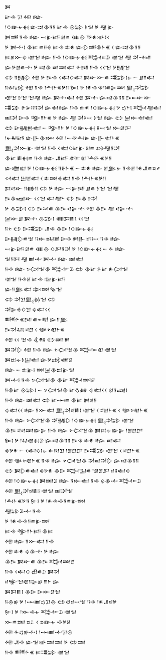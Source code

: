 <div class='block'>
<div class='line'>𒀉</div>
<div class='line'>𒄿𒈾 𒋛 𒅇 𒈗</div>
<div class='line'>𒁹𒄭𒅔𒉡𒈬 𒇽𒀕𒆠𒀀𒀀 𒄿𒈾 𒊮𒁉 𒊩𒈠 𒃻 𒆷 𒉌</div>
<div class='line'>𒀉𒌁 𒀀𒈾 𒈗 𒁁𒉌𒅀 𒇻𒌑 𒈪𒁲 𒁹𒃻𒀭𒀝𒋙𒌋</div>
<div class='line'>𒃻 𒀉𒋾𒋙 𒆠𒄿 𒌑𒍝𒀪 𒄿𒈾 𒉺𒀭 𒇽𒁷𒌁𒆠𒈨𒌍 𒌋 𒇽𒀕𒆠𒀀𒀀</div>
<div class='line'>𒄿𒁳𒁍𒌒 𒌝𒈠 𒈗 𒀀𒈾 𒁹𒄭𒅔𒉡𒈬 𒅋𒋰𒊒 𒌝𒈠 𒆷 𒋫𒁄𒈛</div>
<div class='line'>𒇽𒃻𒌆𒌑𒋾 𒃻 𒀕𒆠 𒀜𒌅𒅗 𒅆𒅀 𒀀𒈾 𒌋𒌋𒈠 𒃻𒉆𒈠</div>
<div class='line'>𒌌 𒀀𒉆𒁷 𒅇 𒃻 𒄿𒈾 𒌋𒅗𒄭𒅗 𒀉𒁍𒁍𒌑 𒃮𒁉𒋙𒉡 𒀸 𒋗𒈫𒅗</div>
<div class='line'>𒀀𒊕𒃶 𒅇 𒀀𒈾 𒁹𒋀𒈨𒌍𒃻𒀀 𒌉𒋙 𒃻 𒁹𒀭𒈾𒈾𒀀𒌑𒉌𒇷 𒅅𒋫𒁉</div>
<div class='line'>𒌝𒈠 𒊩𒈠 𒈠𒆷 𒈗 𒀉𒋾𒅗 𒅇 𒀉𒋾 𒇽𒀕𒆠𒀀𒀀 𒄿𒋰𒁍𒁍</div>
<div class='line'>𒃮𒁉 𒉿𒅕𒍝𒀀𒋫 𒇽𒊕𒈗 𒀀𒈾 𒉺𒀭 𒁹𒄭𒅔𒉡𒈬 𒃻 𒌓𒈨𒋙 𒅋𒆷𒅗</div>
<div class='line'>𒀜𒋫 𒄿𒈾 𒄊𒈫𒈨𒌍 𒃻 𒈗 𒆷 𒋫𒂟𒁁 𒊩𒈠 𒈗 𒌌 𒅁𒁍𒊕𒅗</div>
<div class='line'>𒌌 𒄿𒉆𒁖𒅗 𒀸 𒄊𒈫𒈨 𒃻 𒁹𒄭𒅔𒉡𒈬 𒍝𒁁𒈠 𒁍𒇻𒂅</div>
<div class='line'>𒁹𒉡𒊑𒅀 𒇽𒃲𒆠𒈲 𒅇 𒁹𒀸𒋩𒋀𒅕 𒇽𒃲𒊕𒈨𒌍</div>
<div class='line'>𒅅𒋫𒁍𒉌 𒌝𒈠 𒀀𒈾 𒌋𒅗𒄭𒄿𒉌 𒇻𒌑 𒋳𒆷𒀀𒋫</div>
<div class='line'>𒆠𒄿 𒀾𒈬𒌑 𒀀𒈾 𒈗 𒂗𒅀 𒀠𒋰𒊏 𒁹𒋀𒈨𒌍𒃻𒀀</div>
<div class='line'>𒇽𒁾𒊬 𒃻 𒁹𒄭𒅔𒉡𒈬 𒀀𒄩𒈨𒌍 𒀸 𒉺𒀭 𒈗 𒇻𒆥𒉡 𒀀𒈾𒆪 𒁹𒀭𒂗𒌑𒊺𒍦</div>
<div class='line'>𒀴𒅗 𒌨𒆪𒅗 𒌋 𒉺𒇷𒄴𒅗 𒀀𒈾 𒁹𒋀𒈨𒌍𒃻𒀀</div>
<div class='line'>𒁕𒁀𒁍 𒀀𒂵𒀀 𒌌 𒃻 𒈗 𒁁𒉌𒅀 𒋗𒌑 𒊩𒈠 𒈠𒆷</div>
<div class='line'>𒄿𒆠𒍢𒁍 𒌋𒌋𒈠 𒅗𒆷𒈨 𒌌 𒄿𒁲 𒊩𒋫</div>
<div class='line'>𒃻 𒊮𒁉𒋙 𒌌 𒄿𒁺𒌑 𒆠𒄿 𒁀𒉌𒋾 𒅇 𒆠𒄿 𒆷 𒁀𒉌𒋾</div>
<div class='line'>𒅁𒁍𒋗 𒀉𒋾 𒊮𒁉𒋙 𒈪𒁕𒀾𒋙 𒌋𒌋𒈠</div>
<div class='line'>𒀀𒆳 𒌌 𒄿𒃮𒁉 𒂗𒈾 𒆠𒄿 𒁹𒄭𒅔𒉡𒈬</div>
<div class='line'>𒄿𒉆𒁷𒌑𒈠 𒀀𒁍𒊻𒋢 𒄿𒈾 𒂍𒃲 𒄑𒍝𒁁 𒀀𒈾 𒈗</div>
<div class='line'>𒁁𒉌𒅀 𒇻𒌑 𒈪𒁲 𒄭𒂅𒀀𒋫 𒃻 𒁹𒄭𒅔𒉡𒈬 𒀸 𒅆 𒈗</div>
<div class='line'>𒈠𒀀𒁕 𒆷 𒆤𒋾 𒀉𒋾 𒈗 𒀜𒅗</div>
<div class='line'>𒀀𒈾 𒈗 𒆳𒉏𒈠𒆠 𒅋𒋰𒊒 𒌌 𒆠𒄿 𒉿𒄿 𒀭𒉏𒈠</div>
<div class='line'>𒌝𒈠 𒀀𒈾𒆪 𒄿𒈾 𒉘𒉌𒅀</div>
<div class='line'>𒇽𒀀𒆥𒅗 𒇸𒇷𒆚𒈠</div>
<div class='line'>𒌌 𒋫𒋛𒅅𒄒𒈠 𒌌</div>
<div class='line'>𒋫𒉌𒄴𒄭𒋛 𒌒𒅗𒌋𒌋</div>
<div class='line'>𒌦𒈨𒌍𒅀 𒌑𒄬𒋃 𒇽𒀀𒆥</div>
<div class='line'>𒄿𒋫𒄷𒋙 𒄑𒇀 𒌋 𒀲𒆳𒊏𒈨𒌍</div>
<div class='line'>𒅇 𒌋𒌋 𒈠𒈾 𒆬𒄀 𒌌𒌅 𒂍</div>
<div class='line'>𒀉𒋫𒁷 𒅇 𒀀𒈾 𒈗 𒆳𒉏𒈠𒆠 𒅋𒋰𒊏 𒌝𒈠</div>
<div class='line'>𒀉𒆗𒉡𒊩𒌨𒅗 𒇽𒃻𒃶𒅘𒆪</div>
<div class='line'>𒈗 𒀸 𒉺𒉌𒋙 𒇷𒅁𒆠𒆗𒉌𒈠</div>
<div class='line'>𒀉𒋾𒋙 𒀀𒈾 𒆳𒉏𒈠𒆠 𒆠𒄿 𒅋𒇷𒆪</div>
<div class='line'>𒀀𒆠𒄿 𒊮𒁉𒋙 𒀸 𒆳𒉏𒈠𒆠 𒄿𒋝𒂵 𒌒𒅗𒌋𒌋 𒋼𒀀𒍢𒋙</div>
<div class='line'>𒀀𒈾 𒈗 𒀜𒅗 𒌌 𒄿𒆰𒌑 𒆠𒄿 𒀉𒁀𒀀</div>
<div class='line'>𒌒𒅗𒌋𒌋 𒈗 𒀀𒁍𒅗 𒅅𒋫𒁀𒀾𒋙 𒌝𒈠 𒌋 𒄑𒇀𒈨𒌍 𒌋 𒀲𒆳𒊏𒈨𒌍</div>
<div class='line'>𒀀𒈾 𒈗 𒆳𒉏𒈠𒆠 𒋫𒉆𒁷 𒁹𒄭𒅔𒉡𒈬 𒅅𒋫𒁉 𒌝𒈠</div>
<div class='line'>𒆠𒄿 𒄑𒁀𒌅𒅔𒉌 𒀀𒈾 𒈗 𒆳𒉏𒈠𒆠 𒀉𒆗𒉡𒅔𒉌 𒁹𒇧𒇻𒂅</div>
<div class='line'>𒌉𒋙 𒃻 𒁹𒄷𒌝𒈬𒊒 𒇽𒀕𒆠𒀀𒀀 𒄿𒈾 𒉺𒀭 𒈗 𒀜𒅗</div>
<div class='line'>𒄯𒃻𒀭 𒀸 𒌋𒅗𒄭𒋙𒉡 𒉺𒊑𒋛 𒁹𒇧𒇻𒂅 𒄿𒃮𒁉 𒌝𒈠 𒌋 𒄑𒇀𒈨𒌍</div>
<div class='line'>𒅇 𒀲𒆳𒊏𒈨𒌍 𒀀𒈾 𒈗 𒆳𒉏𒈠𒆠 𒋫𒀜𒋫𒁷 𒇽𒀕𒆠𒀀𒀀</div>
<div class='line'>𒌌 𒀉𒁷𒌑𒅗 𒄯𒃻𒀭 𒆠𒄿 𒅋𒌨𒌑 𒁹𒇧𒇻𒂅 𒄑𒍝𒅗𒀪</div>
<div class='line'>𒅇 𒁹𒄭𒅔𒉡𒈬 𒀉𒌅𒊒 𒈗 𒀀𒁍𒅗 𒀀𒈾 𒌒𒆠𒋾 𒅋𒋰𒊒</div>
<div class='line'>𒅇 𒅅𒋫𒁀𒀾𒋙 𒌝𒈠 𒀜𒋫𒈠</div>
<div class='line'>𒁹𒋀𒈨𒌍𒃻𒀀 𒌉𒋙 𒃻 𒁹𒀭𒈾𒈾𒀀𒌑𒉌𒇷</div>
<div class='line'>𒆷𒁉𒊒𒋾 𒀀𒈾</div>
<div class='line'>𒃻 𒁹𒀭𒈾𒈾𒀀𒌑𒉌𒇷</div>
<div class='line'>𒄿𒈾 𒄊𒈫𒈨𒅀 𒆠𒄿</div>
<div class='line'>𒅇 𒈗 𒀀𒁍𒅗 𒀀𒈾</div>
<div class='line'>𒅇 𒉺𒀭 𒌒𒆠𒋾 𒃻 𒈗</div>
<div class='line'>𒆠𒄿 𒀉𒁍𒌑 𒆠𒄿 𒅋𒇷𒆪</div>
<div class='line'>𒀀𒈾 𒌋𒅗𒄭 𒌷𒌑𒊒 𒀉𒋫</div>
<div class='line'>𒄑𒊍𒈠𒊏𒀀𒉌𒂊 𒐈𒈨 𒇽</div>
<div class='line'>𒀉𒁕𒀾𒋙 𒆠𒄿 𒄿𒁍𒆪𒈠</div>
<div class='line'>𒀀𒁲𒂊 𒃻 𒁹𒆰𒆤𒌓𒋛𒁲 𒌌𒋼𒄑𒁁𒈠 𒀀𒈾 𒁹𒀭𒂗𒁀𒃻</div>
<div class='line'>𒌉𒋙 𒃻 𒁹𒁍𒈾𒉡 𒅋𒋰𒊒 𒌝𒈠</div>
<div class='line'>𒁍𒌑𒌅 𒊺𒁇 𒌋 𒊺𒅔𒉡 𒈾𒃻𒆪</div>
<div class='line'>𒅇 𒅆𒌓𒂊𒋾𒋙 𒁹𒆰𒆤𒋾𒋛𒁲</div>
<div class='line'>𒅇 𒂗𒈾 𒇽𒈠𒀝𒌅𒌅 𒃻 𒌌𒌅</div>
<div class='line'>𒀀𒈾 𒌦𒈨𒌍 𒄿𒃮𒁉 𒌝𒈠</div>
</div>